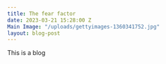 ```yaml
---
title: The fear factor
date: 2023-03-21 15:28:00 Z
Main Image: "/uploads/gettyimages-1360341752.jpg"
layout: blog-post
---
```


This is a blog